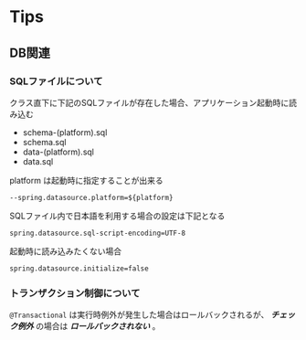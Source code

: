 # Tips

## DB関連

### SQLファイルについて

クラス直下に下記のSQLファイルが存在した場合、アプリケーション起動時に読み込む

- schema-(platform).sql
- schema.sql
- data-(platform).sql
- data.sql

platform は起動時に指定することが出来る

```
--spring.datasource.platform=${platform}
```

SQLファイル内で日本語を利用する場合の設定は下記となる

```
spring.datasource.sql-script-encoding=UTF-8
```

起動時に読み込みたくない場合

```
spring.datasource.initialize=false
```

### トランザクション制御について

`@Transactional` は実行時例外が発生した場合はロールバックされるが、 ***チェック例外*** の場合は ***ロールバックされない*** 。
